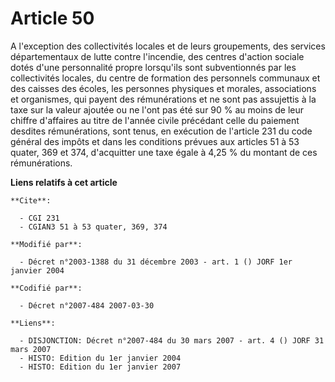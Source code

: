 # Article 50

A l'exception des collectivités locales et de leurs groupements, des services départementaux de lutte contre l'incendie, des
centres d'action sociale dotés d'une personnalité propre lorsqu'ils sont subventionnés par les collectivités locales, du
centre de formation des personnels communaux et des caisses des écoles, les personnes physiques et morales, associations et
organismes, qui payent des rémunérations et ne sont pas assujettis à la taxe sur la valeur ajoutée ou ne l'ont pas été sur 90
% au moins de leur chiffre d'affaires au titre de l'année civile précédant celle du paiement desdites rémunérations, sont
tenus, en exécution de l'article 231 du code général des impôts et dans les conditions prévues aux articles 51 à 53 quater,
369 et 374, d'acquitter une taxe égale à 4,25 % du montant de ces rémunérations.

**Liens relatifs à cet article**

	**Cite**:

	  - CGI 231
	  - CGIAN3 51 à 53 quater, 369, 374

	**Modifié par**:

	  - Décret n°2003-1388 du 31 décembre 2003 - art. 1 () JORF 1er janvier 2004

	**Codifié par**:

	  - Décret n°2007-484 2007-03-30

	**Liens**:

	  - DISJONCTION: Décret n°2007-484 du 30 mars 2007 - art. 4 () JORF 31 mars 2007
	  - HISTO: Edition du 1er janvier 2004
	  - HISTO: Edition du 1er janvier 2007
